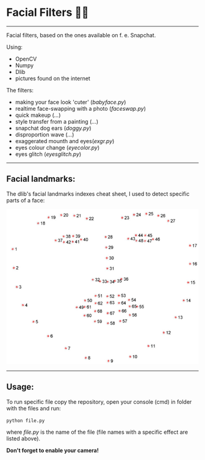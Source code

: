 # Facial Filters 👩‍🦰
--------------------
Facial filters, based on the ones available on f. e. Snapchat.

Using:
- OpenCV
- Numpy
- Dlib
- pictures found on the internet

The filters:
- making your face look 'cuter' (*babyface.py*) 
- realtime face-swapping with a photo (*faceswap.py*)
- quick makeup (*...*)
- style transfer from a painting (*...*)
- snapchat dog ears (*doggy.py*)
- disproportion wave (*...*)
- exaggerated mounth and eyes(*exgr.py*)
- eyes colour change (*eyecolor.py*)
- eyes glitch (*eyesglitch.py*)
---------------------------

## Facial landmarks:
The dlib's facial landmarks indexes cheat sheet, I used to detect specific parts of a face:

![dlib's facial landmarks](https://github.com/tableClothed/face-filters/blob/master/images/facial_landmarks.jpg)

---------------------------

## Usage:

To run specific file copy the repository, open your console (cmd) in folder with the files and run:

``` python file.py ```

where *file.py* is the name of the file (file names with a specific effect are listed above).

**Don't forget to enable your camera!**
